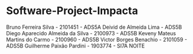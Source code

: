 ﻿# Software-Project-Impacta
 
 Bruno Ferreira Silva - 2101451 - ADS5A 
 Deivid de Almeida Lima - ADS5B 
 Diego Aparecido Almeida da Silva - 2100973 - ADS5B
 Keveny Mateus Martins do Carmo - 2100960 - ADS5B
 Victor Borges Benachio - 2101059 - ADS5B 
 Guilherme Paixão Pardini - 1903774 - SI7A NOITE
